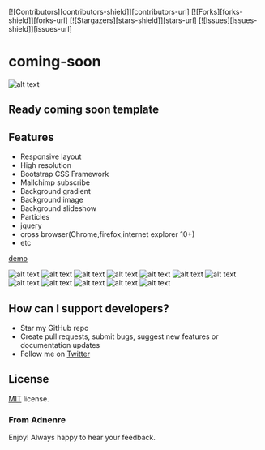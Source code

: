 
[![Contributors][contributors-shield]][contributors-url]
[![Forks][forks-shield]][forks-url]
[![Stargazers][stars-shield]][stars-url]
[![Issues][issues-shield]][issues-url]

# coming-soon

![alt text](https://github.com/adnenre/coming-soon/blob/master/img/l.png)

## Ready coming soon template

## Features
* Responsive layout
* High resolution
* Bootstrap CSS Framework
* Mailchimp subscribe
* Background gradient
* Background image
* Background slideshow
* Particles
* jquery
* cross browser(Chrome,firefox,internet explorer 10+)
* etc

[demo](https://adnenre.github.io/soon-demo)

![alt text](https://github.com/adnenre/coming-soon/blob/master/img/img3-4.png)
![alt text](https://github.com/adnenre/coming-soon/blob/master/img/img1-11.png)
![alt text](https://github.com/adnenre/coming-soon/blob/master/img/img1-22.png)
![alt text](https://github.com/adnenre/coming-soon/blob/master/img/img1-33.png)
![alt text](https://github.com/adnenre/coming-soon/blob/master/img/img1-44.png)
![alt text](https://github.com/adnenre/coming-soon/blob/master/img/img2-1.png)
![alt text](https://github.com/adnenre/coming-soon/blob/master/img/img2-2.png)
![alt text](https://github.com/adnenre/coming-soon/blob/master/img/img2-3.png)
![alt text](https://github.com/adnenre/coming-soon/blob/master/img/img2-4.png)
![alt text](https://github.com/adnenre/coming-soon/blob/master/img/img3-1.png)
![alt text](https://github.com/adnenre/coming-soon/blob/master/img/img3-2.png)
![alt text](https://github.com/adnenre/coming-soon/blob/master/img/img3-3.png)


## How can I support developers?
- Star my GitHub repo
- Create pull requests, submit bugs, suggest new features or documentation updates
- Follow me on [Twitter](https://twitter.com/adnen_rebai)

License
-------------
<a href=/LICENSE.txt target="_blank">MIT</a> license.

### From Adnenre

Enjoy!
Always happy to hear your feedback.

